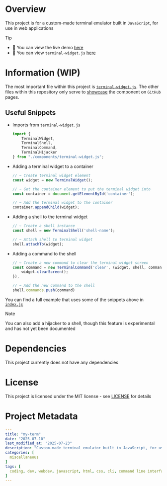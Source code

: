 # Overview
This project is for a custom-made terminal emulator built in `JavaScript`, for use in web applications

> [!TIP]
> - 🚀 You can view the live demo [here](https://scarletti-ben.github.io/my-term)
> - 📁 You can view `terminal-widget.js` [here](./docs/components/terminal-widget.js)

# Information (WIP)
The most important file within this project is [`terminal-widget.js`](./docs/components/terminal-widget.js). The other files within this repository only serve to [showcase](https://scarletti-ben.github.io/my-term) the component on `GitHub` pages.

## Useful Snippets

- Imports from `terminal-widget.js`
  ```javascript
  import {
      TerminalWidget,
      TerminalShell,
      TerminalCommand,
      TerminalHijacker
  } from "./components/terminal-widget.js";
  ```
- Adding a terminal widget to a container 
  ```javascript
  // ~ Create terminal widget element
  const widget = new TerminalWidget();

  // ~ Get the container element to put the terminal widget into
  const container = document.getElementById('container');

  // ~ Add the terminal widget to the container
  container.appendChild(widget);
  ```

- Adding a shell to the terminal widget
  ```javascript
  // ~ Create a shell instance
  const shell = new TerminalShell('shell-name');

  // ~ Attach shell to terminal widget
  shell.attachTo(widget);
  ```

- Adding a command to the shell
  ```javascript
  // ~ Create a new command to clear the terminal widget screen
  const command = new TerminalCommand('clear', (widget, shell, command, ...args) => {
      widget.clearScreen();
  }),

  // ~ Add the new command to the shell
  shell.commands.push(command)
  ```

You can find a full example that uses some of the snippets above in [`index.js`](./docs/index.js)

> [!NOTE]
> You can also add a hijacker to a shell, though this feature is experimental and has not yet been documented

# Dependencies
This project currently does not have any dependencies

# License
This project is licensed under the MIT license - see [LICENSE](LICENSE) for details

# Project Metadata
```yaml
---
title: "my-term"
date: "2025-07-10"
last_modified_at: "2025-07-23"
description: "Custom-made terminal emulator built in JavaScript, for use in web applications"
categories: [
  miscellaneous
]
tags: [
  coding, dev, webdev, javascript, html, css, cli, command line interface, terminal, my-term, myterm, shell
]
---
```